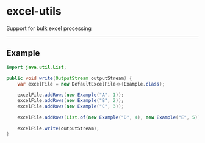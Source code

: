 # excel-utils
Support for bulk excel processing

---

## Example

```java
import java.util.List;

public void write(OutputStream outputStream) {
    var excelFile = new DefaultExcelFile<>(Example.class);

    excelFile.addRows(new Example("A", 1));
    excelFile.addRows(new Example("B", 2));
    excelFile.addRows(new Example("C", 3));

    excelFile.addRows(List.of(new Example("D", 4), new Example("E", 5)));

    excelFile.write(outputStream);
}
```

